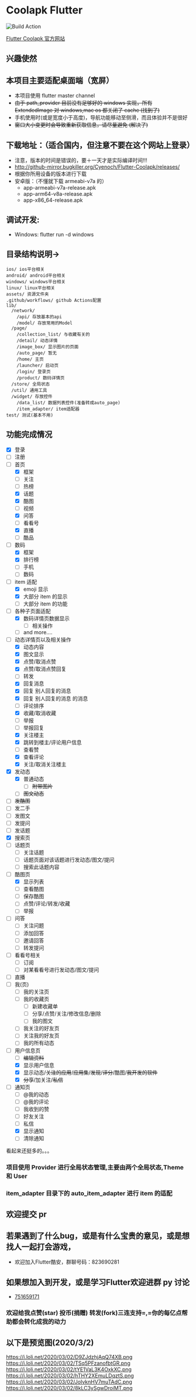 # Coolapk Flutter

![Build Action](https://github.com/Cyenoch/Flutter-Coolapk/workflows/Build%20Action/badge.svg)

[Flutter Coolapk 官方网站](https://cyenoch.github.io/flutter-coolapk-website/)

## 兴趣使然

## 本项目主要适配桌面端（宽屏）

- 本项目使用 flutter master channel
- ~~由于 path_provider 目前没有足够好的 windows 实现，所有 ExtendedImage 对 windows,mac os 都关闭了 cache (找到了)~~
- 手机使用时(或是宽度小于高度)，导航功能移动至侧滑，而且体验并不是很好
- ~~窗口大小变更时会导致重新获取信息，请尽量避免 (解决了)~~

## 下载地址：（适合国内，但注意不要在这个网站上登录）

- 注意，版本的时间是错误的，要＋一天才是实际编译时间!!!
- <http://github-mirror.bugkiller.org/Cyenoch/Flutter-Coolapk/releases/>
- 根据你所用设备的版本进行下载
- 安卓版：（不懂就下载 armeabi-v7a 的）
  - app-armeabi-v7a-release.apk
  - app-arm64-v8a-release.apk
  - app-x86_64-release.apk

## 调试开发:

- Windows: flutter run -d windows

## 目录结构说明->

```emm
ios/ ios平台相关
android/ android平台相关
windows/ windows平台相关
linux/ linux平台相关
assets/ 资源文件夹
.github/workflows/ github Actions配置
lib/
  /network/
    /api/ 存放基本的api
    /model/ 存放常用的Model
  /page/
    /collection_list/ 与收藏有关的
    /detail/ 动态详情
    /image_box/ 显示图片的页面
    /auto_page/ 暂无
    /home/ 主页
    /launcher/ 启动页
    /login/ 登录页
    /product/ 数码详情页
  /store/ 全局状态
  /util/ 通用工具
  /widget/ 存放控件
    /data_list/ 数据列表控件(准备转成auto_page)
    /item_adapter/ item适配器
test/ 测试(基本不用)
```

## 功能完成情况

- [x] 登录
- [ ] 注册
- [ ] 首页
  - [x] 框架
  - [ ] 关注
  - [ ] 热榜
  - [x] 话题
  - [x] 酷图
  - [ ] 视频
  - [x] 问答
  - [ ] 看看号
  - [x] 直播
  - [ ] 酷品
- [ ] 数码
  - [x] 框架
  - [x] 排行榜
  - [ ] 手机
  - [ ] 数码
- [ ] item 适配
  - [x] emoji 显示
  - [x] 大部分 item 的显示
  - [ ] 大部分 item 的功能
- [ ] 各种子页面适配
  - [x] 数码详情页数据显示
    - [ ] 相关操作
  - [ ] and more....
- [ ] 动态详情页以及相关操作
  - [x] 动态内容
  - [x] 图文显示
  - [x] 点赞/取消点赞
  - [x] 点赞/取消点赞回复
  - [ ] 转发
  - [x] 回复消息
  - [x] 回复 别人回复的消息
  - [x] 回复 别人回复的消息 的消息
  - [ ] 评论排序
  - [x] 收藏/取消收藏
  - [ ] 举报
  - [ ] 举报回复
  - [x] 关注楼主
  - [x] 跳转到楼主/评论用户信息
  - [ ] 查看赞
  - [x] 查看评论
  - [x] 关注/取消关注楼主
- [x] 发动态
  - [x] 普通动态
    - [ ] ~~附带图片~~
  - [ ] ~~图文动态~~
- [ ] ~~发酷图~~
- [ ] 发二手
- [ ] 发图文
- [ ] 发提问
- [ ] 发话题
- [x] 搜索页
- [ ] 话题页
  - [ ] 关注话题
  - [ ] 话题页面对该话题进行发动态/图文/提问
  - [ ] 搜索此话题内容
- [ ] 酷图页
  - [x] 显示列表
  - [ ] 查看酷图
  - [ ] 保存酷图
  - [ ] 点赞/评论/转发/收藏
  - [ ] 举报
- [ ] 问答
  - [ ] 关注问题
  - [ ] 添加回答
  - [ ] 邀请回答
  - [ ] 转发提问
- [ ] 看看号相关
  - [ ] 订阅
  - [ ] 对某看看号进行发动态/图文/提问
- [ ] 直播
- [ ] 我(页)
  - [ ] 我的关注页
  - [ ] 我的收藏页
    - [ ] 新建收藏单
    - [ ] 分享/点赞/关注/修改信息/删除
    - [ ] 我的图文
  - [ ] 我关注的好友页
  - [ ] 关注我的好友页
  - [ ] 我的所有动态
- [ ] 用户信息页
  - [ ] ~~编辑资料~~
  - [x] 显示用户信息
  - [x] 显示动态/~~关注的应用~~/~~应用集~~/~~发现~~/~~评分~~/酷图/~~我开发的软件~~
  - [x] ~~分享~~/加关注/~~私信~~
- [ ] 通知页
  - [ ] @我的动态
  - [ ] @我的评论
  - [ ] 我收到的赞
  - [ ] 好友关注
  - [ ] 私信
  - [x] 显示通知
  - [ ] 清除通知

看起来还挺多的。。。

### 项目使用 Provider 进行全局状态管理,主要由两个全局状态,Theme 和 User

### item_adapter 目录下的 auto_item_adapter 进行 item 的适配

## 欢迎提交 pr

## 若果遇到了什么bug，或是有什么宝贵的意见，或是想找人一起打会游戏，

- 欢迎加入Flutter酷安，群聊号码：823690281

## 如果想加入到开发，或是学习Flutter欢迎进群 py 讨论

- [751659171](https://jq.qq.com/?_wv=1027&k=5iu6dt5)

### 欢迎给我点赞(star) 投币(捐赠) 转发(fork)三连支持=,=你的每亿点帮助都会转化成我的动力

<p align="center" hidden>
 <img src="https://ftp.bmp.ovh/imgs/2020/04/63315f1f7170f7b1.jpg" alt="Sample" emm="220 330" width="0" height="0">
	<img src="https://ftp.bmp.ovh/imgs/2020/04/2bbe6679a8505512.png" alt="Sample" emm="220 300" width="0" height="0">
</p>

## 以下是预览图(2020/3/2)

<https://i.loli.net/2020/03/02/D9ZJdzhjAqQ74XB.png>
<https://i.loli.net/2020/03/02/TSq5PFzanofbtGR.png>
<https://i.loli.net/2020/03/02/tYE1VaL3K4OxkXC.png>
<https://i.loli.net/2020/03/02/hTHY2XEmuLDqztS.png>
<https://i.loli.net/2020/03/02/JoIvknHV7muTAdC.png>
<https://i.loli.net/2020/03/02/8kLC3ySgwDroiMT.png>
